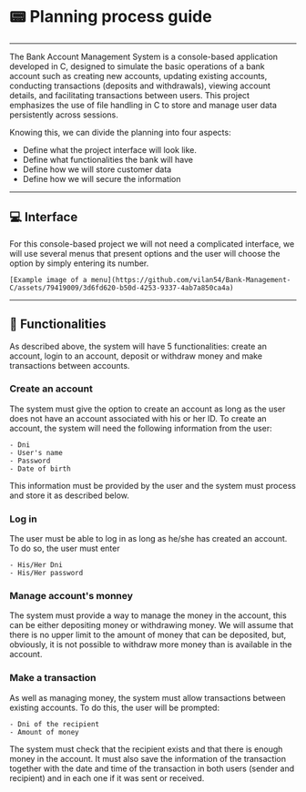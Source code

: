 # :pager: Planning process guide
***
The Bank Account Management System is a console-based application developed in C, designed to simulate the basic operations of a bank account such as creating new accounts, 
updating existing accounts, conducting transactions (deposits and withdrawals), viewing account details, and facilitating transactions between users. This project emphasizes 
the use of file handling in C to store and manage user data persistently across sessions.

Knowing this, we can divide the planning into four aspects:
- Define what the project interface will look like.
- Define what functionalities the bank will have
- Define how we will store customer data
- Define how we will secure the information 
***
## :computer: Interface
For this console-based project we will not need a complicated interface, we will use several menus that present options and the user will choose the option by simply entering its number.
```
[Example image of a menu](https://github.com/vilan54/Bank-Management-C/assets/79419009/3d6fd620-b50d-4253-9337-4ab7a850ca4a)
```
***
## :bookmark_tabs: Functionalities
As described above, the system will have 5 functionalities: create an account, login to an account, deposit or withdraw money and make transactions between accounts.

### Create an account
The system must give the option to create an account as long as the user does not have an account associated with his or her ID.
To create an account, the system will need the following information from the user:
```
- Dni
- User's name
- Password
- Date of birth 
```
This information must be provided by the user and the system must process and store it as described below.

### Log in
The user must be able to log in as long as he/she has created an account. To do so, the user must enter 
```
- His/Her Dni
- His/Her password
```

### Manage account's monney
The system must provide a way to manage the money in the account, this can be either depositing money or withdrawing money.
We will assume that there is no upper limit to the amount of money that can be deposited, but, obviously, it is not possible to withdraw more money than is available in the account.

### Make a transaction
As well as managing money, the system must allow transactions between existing accounts. 
To do this, the user will be prompted:
```
- Dni of the recipient
- Amount of money
```
The system must check that the recipient exists and that there is enough money in the account. 
It must also save the information of the transaction together with the date and time of the transaction in both users (sender and recipient) and in each one if it was sent or received.

